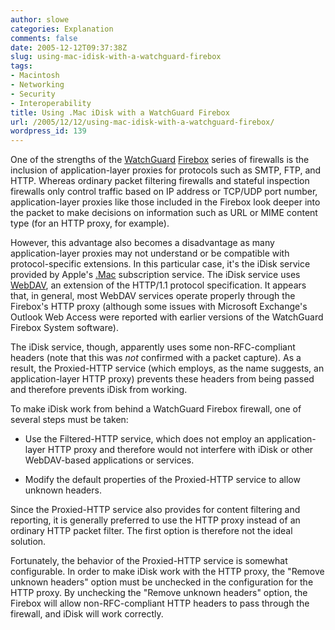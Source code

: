 ```yaml
---
author: slowe
categories: Explanation
comments: false
date: 2005-12-12T09:37:38Z
slug: using-mac-idisk-with-a-watchguard-firebox
tags:
- Macintosh
- Networking
- Security
- Interoperability
title: Using .Mac iDisk with a WatchGuard Firebox
url: /2005/12/12/using-mac-idisk-with-a-watchguard-firebox/
wordpress_id: 139
---
```


One of the strengths of the [WatchGuard](http://www.watchguard.com/) [Firebox](http://www.watchguard.com/products/appliances.asp) series of firewalls is the inclusion of application-layer proxies for protocols such as SMTP, FTP, and HTTP. Whereas ordinary packet filtering firewalls and stateful inspection firewalls only control traffic based on IP address or TCP/UDP port number, application-layer proxies like those included in the Firebox look deeper into the packet to make decisions on information such as URL or MIME content type (for an HTTP proxy, for example).

However, this advantage also becomes a disadvantage as many application-layer proxies may not understand or be compatible with protocol-specific extensions. In this particular case, it's the iDisk service provided by Apple's [.Mac](http://www.mac.com/) subscription service. The iDisk service uses [WebDAV](http://www.webdav.org/), an extension of the HTTP/1.1 protocol specification. It appears that, in general, most WebDAV services operate properly through the Firebox's HTTP proxy (although some issues with Microsoft Exchange's Outlook Web Access were reported with earlier versions of the WatchGuard Firebox System software).

The iDisk service, though, apparently uses some non-RFC-compliant headers (note that this was _not_ confirmed with a packet capture). As a result, the Proxied-HTTP service (which employs, as the name suggests, an application-layer HTTP proxy) prevents these headers from being passed and therefore prevents iDisk from working.

To make iDisk work from behind a WatchGuard Firebox firewall, one of several steps must be taken:

* Use the Filtered-HTTP service, which does not employ an application-layer HTTP proxy and therefore would not interfere with iDisk or other WebDAV-based applications or services.

* Modify the default properties of the Proxied-HTTP service to allow unknown headers.

Since the Proxied-HTTP service also provides for content filtering and reporting, it is generally preferred to use the HTTP proxy instead of an ordinary HTTP packet filter. The first option is therefore not the ideal solution.

Fortunately, the behavior of the Proxied-HTTP service is somewhat configurable. In order to make iDisk work with the HTTP proxy, the "Remove unknown headers" option must be unchecked in the configuration for the HTTP proxy. By unchecking the "Remove unknown headers" option, the Firebox will allow non-RFC-compliant HTTP headers to pass through the firewall, and iDisk will work correctly.
